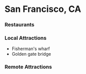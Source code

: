 # San Francisco, CA

### Restaurants

### Local Attractions

- Fisherman's wharf
- Golden gate bridge

### Remote Attractions
